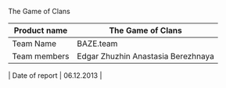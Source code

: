 The Game of Clans


Product name | The Game of Clans | 
----|------|
Team Name | BAZE.team  | 
Team members | Edgar Zhuzhin Anastasia Berezhnaya
| 
Date of report | 06.12.2013  | 
 

